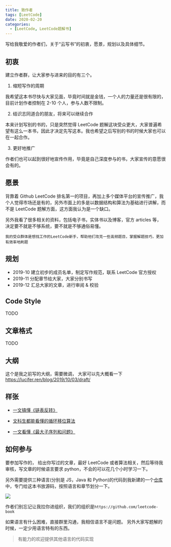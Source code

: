 ```yaml
---
title: 致作者
tags: [LeetCode]
date: 2020-02-20
categories:
  - [LeetCode, LeetCode题解书]
---
```


写给我敬爱的作者们，关于“云写书”的初衷，愿景，规划以及具体细节。

<!-- more -->

## 初衷

建立作者群，让大家参与进来的目的有三个。

1. 缩短写作的周期

我希望这本书尽快与大家见面，毕竟时间就是金钱，一个人的力量还是很有限的，目前计划作者控制在 2-10 个人，参与人数不限制。

2. 结识志同道合的朋友，将来可以继续合作

本来计划写别的书的，只是突然觉得 LeetCode 题解这块受众更大，大家普遍希望有这么一本书，因此才决定先写这本。我也希望之后写别的书的时候大家也可以在一起合作。

3. 更好地推广

作者们也可以起到很好地宣传作用，毕竟是自己深度参与的书，大家宣传的意愿很会有的。

## 愿景

背靠着 Github LeetCode 排名第一的项目，再加上多个媒体平台的宣传推广，我个人觉得市场还是有的，另外市面上的多是以数据结构和算法为基础进行讲解，而不是 LeetCode 题解方面，这方面我认为是一个缺口。

另外我看了很多相关的资料，包括电子书，实体书以及博客，官方 articles 等，决定要不就是不够系统，要不就是不够通俗易懂。

`我的受众群体是想找工作的LeetCode新手，帮助他们攻克一些高频题目，掌握解题技巧，更加有效率地刷题`

## 规划

- 2019-10 建立初步的成员名单，制定写作规范，联系 LeetCode 官方授权
- 2019-11 分配章节给大家，大家分别书写
- 2019-12 汇总大家的文章，进行审阅 & 校验

## Code Style

TODO

## 文章格式

TODO

## 大纲

这个是我之前写的大纲，需要微调， 大家可以先大概看一下 https://lucifer.ren/blog/2019/10/03/draft/

## 样张

- [一文搞懂《链表反转》](https://lucifer.ren/blog/2019/09/22/reverseList/)

- [文科生都能看懂的循环移位算法](https://lucifer.ren/blog/2019/09/21/rotate-list/)

- [一文看懂《最大子序列和问题》](https://lucifer.ren/blog/2019/09/20/LSS/)

## 如何参与

要参加写作的， 给出你写过的文章，最好 LeetCode 或者算法相关，然后等待我审核，写文章的时候语言要求 python，不会的可以花几个小时学习一下。

另外需要提供三种语言(分别是 JS，Java 和 Python)的代码到我新建的一个[仓库](https://github.com/leetcode-book/leetcode-solutions/tree/master/ch01)中，专门给这本书放源码，按照语言和章节划分一下。

![](https://p.ipic.vip/n8km1c.jpg)

作者们别忘记让我拉你进组织，我们的组织是`https://github.com/leetcode-book`

如果语言有什么困难，直接群里沟通，我相信语言不是问题。 另外大家写题解的时候，一定少用语言特有的东西。

> 有能力的欢迎提供其他语言的代码实现
